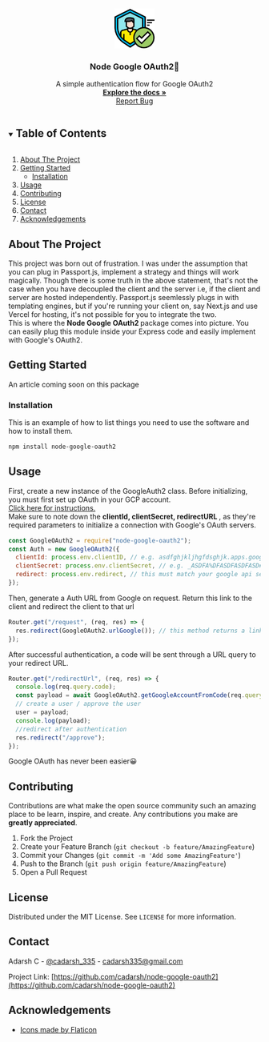 <!-- PROJECT LOGO -->
<br />
<p align="center">
  <a href="https://github.com/cadarsh/node-google-oauth2">
    <img src="images/authentication.png" alt="Logo" width="80" height="80">
  </a>

  <h3 align="center">Node Google OAuth2🔐</h3>

  <p align="center">
    A simple authentication flow for Google OAuth2 
    <br />
    <a href="https://github.com/cadarsh/node-google-oauth2"><strong>Explore the docs »</strong></a>
    <br />
    <a href="https://github.com/cadarsh/node-google-oauth2/issues">Report Bug</a>
  </p>
</p>

<!-- TABLE OF CONTENTS -->
<details open="open">
  <summary><h2 style="display: inline-block">Table of Contents</h2></summary>
  <ol>
    <li>
      <a href="#about-the-project">About The Project</a>
    </li>
    <li>
      <a href="#getting-started">Getting Started</a>
      <ul>
        <li><a href="#installation">Installation</a></li>
      </ul>
    </li>
    <li><a href="#usage">Usage</a></li>
    <li><a href="#contributing">Contributing</a></li>
    <li><a href="#license">License</a></li>
    <li><a href="#contact">Contact</a></li>
    <li><a href="#acknowledgements">Acknowledgements</a></li>
  </ol>
</details>

<!-- ABOUT THE PROJECT -->

## About The Project

This project was born out of frustration. I was under the assumption that you can plug in Passport.js, implement a strategy and things will work magically. Though there is some truth in the above statement, that's not the case when you have decoupled the client and the server i.e,
if the client and server are hosted independently. Passport.js seemlessly plugs in with templating engines, but if you're running your client on, say Next.js and use Vercel for hosting, it's not possible for you to integrate the two. <br>
This is where the <b> Node Google OAuth2 </b> package comes into picture. You can easily plug this module inside your Express code and easily implement with Google's OAuth2.

<!-- GETTING STARTED -->

## Getting Started

An article coming soon on this package

### Installation

This is an example of how to list things you need to use the software and how to install them.

```sh
npm install node-google-oauth2
```

<!-- USAGE EXAMPLES -->

## Usage

First, create a new instance of the GoogleAuth2 class. Before initializing, you must first
set up OAuth in your GCP account. <br>
<a href="https://support.google.com/cloud/answer/6158849?hl=en"> Click here for instructions. </a><br>
Make sure to note down the <b> clientId, clientSecret, redirectURL </b>, as they're required parameters
to initialize a connection with Google's OAuth servers.

```javascript
const GoogleOAuth2 = require("node-google-oauth2");
const Auth = new GoogleOAuth2({
  clientId: process.env.clientID, // e.g. asdfghjkljhgfdsghjk.apps.googleusercontent.com
  clientSecret: process.env.clientSecret, // e.g. _ASDFA%DFASDFASDFASD#FAD-
  redirect: process.env.redirect, // this must match your google api settings
});
```

Then, generate a Auth URL from Google on request. Return this link to the client and redirect the client to that url

```javascript
Router.get("/request", (req, res) => {
  res.redirect(GoogleOAuth2.urlGoogle()); // this method returns a link
});
```

After successful authentication, a code will be sent through a URL query to your redirect URL.

```javascript
Router.get("/redirectUrl", (req, res) => {
  console.log(req.query.code);
  const payload = await GoogleOAuth2.getGoogleAccountFromCode(req.query.code);
  // create a user / approve the user
  user = payload;
  console.log(payload);
  //redirect after authentication
  res.redirect("/approve");
});
```

Google OAuth has never been easier😀

## Contributing

Contributions are what make the open source community such an amazing place to be learn, inspire, and create. Any contributions you make are **greatly appreciated**.

1. Fork the Project
2. Create your Feature Branch (`git checkout -b feature/AmazingFeature`)
3. Commit your Changes (`git commit -m 'Add some AmazingFeature'`)
4. Push to the Branch (`git push origin feature/AmazingFeature`)
5. Open a Pull Request

<!-- LICENSE -->

## License

Distributed under the MIT License. See `LICENSE` for more information.

<!-- CONTACT -->

## Contact

Adarsh C - [@cadarsh_335](https://twitter.com/cadarsh_335) - cadarsh335@gmail.com

Project Link: [https://github.com/cadarsh/node-google-oauth2](https://github.com/cadarsh/node-google-oauth2)

<!-- ACKNOWLEDGEMENTS -->

## Acknowledgements

- [Icons made by Flaticon](https://www.flaticon.com/authors/pixelmeetup)

<!-- MARKDOWN LINKS & IMAGES -->
<!-- https://www.markdownguide.org/basic-syntax/#reference-style-links -->

[contributors-shield]: https://img.shields.io/github/contributors/cadarsh/repo.svg?style=for-the-badge
[contributors-url]: https://github.com/cadarsh/repo/graphs/contributors
[forks-shield]: https://img.shields.io/github/forks/cadarsh/repo.svg?style=for-the-badge
[forks-url]: https://github.com/cadarsh/repo/network/members
[stars-shield]: https://img.shields.io/github/stars/cadarsh/repo.svg?style=for-the-badge
[stars-url]: https://api.github.com/repos/cadarsh/node-google-oauth2/stargazers
[issues-shield]: https://img.shields.io/github/issues/cadarsh/repo.svg?style=for-the-badge
[issues-url]: https://github.com/cadarsh/repo/issues
[license-shield]: https://img.shields.io/github/license/cadarsh/repo.svg?style=for-the-badge
[license-url]: https://github.com/cadarsh/repo/blob/master/LICENSE.txt
[linkedin-shield]: https://img.shields.io/badge/-LinkedIn-black.svg?style=for-the-badge&logo=linkedin&colorB=555
[linkedin-url]: https://linkedin.com/in/cadarsh

